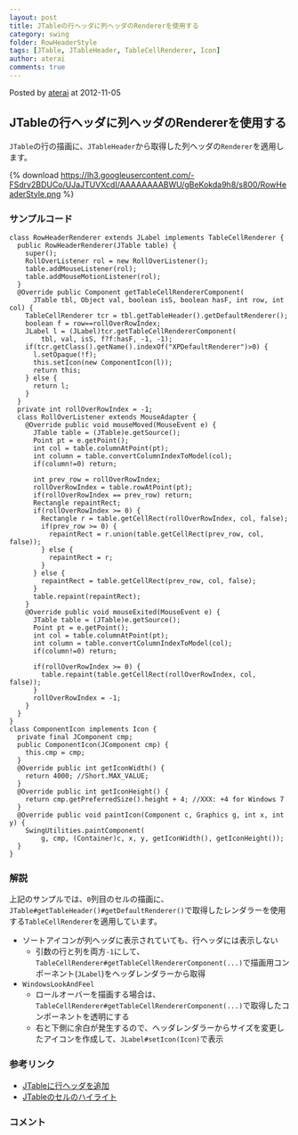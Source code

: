 ```yaml
---
layout: post
title: JTableの行ヘッダに列ヘッダのRendererを使用する
category: swing
folder: RowHeaderStyle
tags: [JTable, JTableHeader, TableCellRenderer, Icon]
author: aterai
comments: true
---
```


Posted by [aterai](http://terai.xrea.jp/aterai.html) at 2012-11-05

## JTableの行ヘッダに列ヘッダのRendererを使用する
`JTable`の行の描画に、`JTableHeader`から取得した列ヘッダの`Renderer`を適用します。

{% download https://lh3.googleusercontent.com/-FSdrv2BDUCo/UJaJTUVXcdI/AAAAAAAABWU/gBeKokda9h8/s800/RowHeaderStyle.png %}

### サンプルコード
<pre class="prettyprint"><code>class RowHeaderRenderer extends JLabel implements TableCellRenderer {
  public RowHeaderRenderer(JTable table) {
    super();
    RollOverListener rol = new RollOverListener();
    table.addMouseListener(rol);
    table.addMouseMotionListener(rol);
  }
  @Override public Component getTableCellRendererComponent(
      JTable tbl, Object val, boolean isS, boolean hasF, int row, int col) {
    TableCellRenderer tcr = tbl.getTableHeader().getDefaultRenderer();
    boolean f = row==rollOverRowIndex;
    JLabel l = (JLabel)tcr.getTableCellRendererComponent(
        tbl, val, isS, f?f:hasF, -1, -1);
    if(tcr.getClass().getName().indexOf("XPDefaultRenderer")&gt;0) {
      l.setOpaque(!f);
      this.setIcon(new ComponentIcon(l));
      return this;
    } else {
      return l;
    }
  }
  private int rollOverRowIndex = -1;
  class RollOverListener extends MouseAdapter {
    @Override public void mouseMoved(MouseEvent e) {
      JTable table = (JTable)e.getSource();
      Point pt = e.getPoint();
      int col = table.columnAtPoint(pt);
      int column = table.convertColumnIndexToModel(col);
      if(column!=0) return;

      int prev_row = rollOverRowIndex;
      rollOverRowIndex = table.rowAtPoint(pt);
      if(rollOverRowIndex == prev_row) return;
      Rectangle repaintRect;
      if(rollOverRowIndex &gt;= 0) {
        Rectangle r = table.getCellRect(rollOverRowIndex, col, false);
        if(prev_row &gt;= 0) {
          repaintRect = r.union(table.getCellRect(prev_row, col, false));
        } else {
          repaintRect = r;
        }
      } else {
        repaintRect = table.getCellRect(prev_row, col, false);
      }
      table.repaint(repaintRect);
    }
    @Override public void mouseExited(MouseEvent e) {
      JTable table = (JTable)e.getSource();
      Point pt = e.getPoint();
      int col = table.columnAtPoint(pt);
      int column = table.convertColumnIndexToModel(col);
      if(column!=0) return;

      if(rollOverRowIndex &gt;= 0) {
        table.repaint(table.getCellRect(rollOverRowIndex, col, false));
      }
      rollOverRowIndex = -1;
    }
  }
}
class ComponentIcon implements Icon {
  private final JComponent cmp;
  public ComponentIcon(JComponent cmp) {
    this.cmp = cmp;
  }
  @Override public int getIconWidth() {
    return 4000; //Short.MAX_VALUE;
  }
  @Override public int getIconHeight() {
    return cmp.getPreferredSize().height + 4; //XXX: +4 for Windows 7
  }
  @Override public void paintIcon(Component c, Graphics g, int x, int y) {
    SwingUtilities.paintComponent(
        g, cmp, (Container)c, x, y, getIconWidth(), getIconHeight());
  }
}
</code></pre>

### 解説
上記のサンプルでは、`0`列目のセルの描画に、`JTable#getTableHeader()#getDefaultRenderer()`で取得したレンダラーを使用する`TableCellRenderer`を適用しています。

- ソートアイコンが列ヘッダに表示されていても、行ヘッダには表示しない
    - 引数の行と列を両方`-1`にして、`TableCellRenderer#getTableCellRendererComponent(...)`で描画用コンポーネント(`JLabel`)をヘッダレンダラーから取得
- `WindowsLookAndFeel`
    - ロールオーバーを描画する場合は、`TableCellRenderer#getTableCellRendererComponent(...)`で取得したコンポーネントを透明にする
    - 右と下側に余白が発生するので、ヘッダレンダラーからサイズを変更したアイコンを作成して、`JLabel#setIcon(Icon)`で表示

<!-- dummy comment line for breaking list -->

### 参考リンク
- [JTableに行ヘッダを追加](http://terai.xrea.jp/Swing/TableRowHeader.html)
- [JTableのセルのハイライト](http://terai.xrea.jp/Swing/CellHighlight.html)

<!-- dummy comment line for breaking list -->

### コメント
